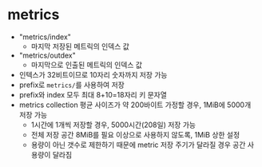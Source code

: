 # metrics
- "metrics/index"
  - 마지막 저장된 메트릭의 인덱스 값
- "metrics/outdex"
  - 마지막으로 인출된 메트릭의 인덱스 값
- 인텍스가 32비트이므로 10자리 숫자까지 저장 가능
- prefix로 `metrics/`를 사용하여 저장
- prefix와 index 모두 최대 8+10=18자리 키 문자열
- metrics collection 평균 사이즈가 약 200바이트 가정할 경우, 1MiB에 5000개 저장 가능
  - 1시간에 1개씩 저장할 경우, 5000시간(208일) 저장 가능
  - 전체 저장 공간 8MiB를 필요 이상으로 사용하지 않도록, 1MiB 상한 설정
  - 용량이 아닌 갯수로 제한하기 때문에 metric 저장 주기가 달라질 경우 공간 사용량이 달라짐

